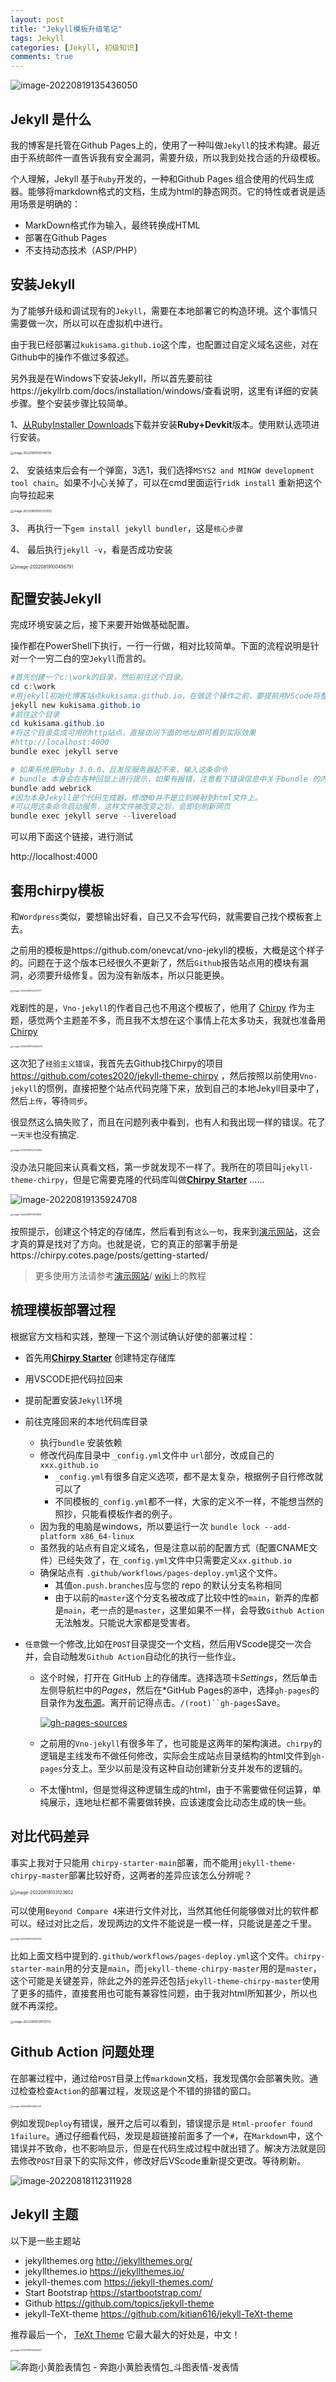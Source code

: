 ```yaml
---
layout: post
title: "Jekyll模板升级笔记"
tags: Jekyll
categories: [Jekyll, 初级知识]
comments: true
---
```


![image-20220819135436050](../assets/image-20220819135436050.png)

## Jekyll 是什么

我的博客是托管在Github Pages上的，使用了一种叫做`Jekyll`的技术构建。最近由于系统邮件一直告诉我有安全漏洞，需要升级，所以我到处找合适的升级模板。

个人理解，Jekyll 基于`Ruby`开发的，一种和Github Pages 组合使用的代码生成器。能够将markdown格式的文档，生成为html的静态网页。它的特性或者说是适用场景是明确的：

- MarkDown格式作为输入，最终转换成HTML
- 部署在Github Pages
- 不支持动态技术（ASP/PHP）

## 安装Jekyll

为了能够升级和调试现有的`Jekyll`，需要在本地部署它的构造环境。这个事情只需要做一次，所以可以在虚拟机中进行。

由于我已经部署过`kukisama.github.io`这个库，也配置过自定义域名这些，对在Github中的操作不做过多叙述。

另外我是在Windows下安装Jekyll，所以首先要前往https://jekyllrb.com/docs/installation/windows/查看说明，这里有详细的安装步骤。整个安装步骤比较简单。

1、[从RubyInstaller Downloads](https://rubyinstaller.org/downloads/)下载并安装**Ruby+Devkit**版本。使用默认选项进行安装。

<img src="../assets/image-20220819100145158.png" alt="image-20220819100145158" style="zoom:33%;" />

2、 安装结束后会有一个弹窗，3选1，我们选择`MSYS2 and MINGW development tool chain`。如果不小心关掉了，可以在cmd里面运行`ridk install` 重新把这个向导拉起来

<img src="../assets/image-20220819100333102.png" alt="image-20220819100333102" style="zoom: 33%;" />

3、 再执行一下`gem install jekyll bundler`，这是`核心步骤`

4、 最后执行`jekyll -v`，看是否成功安装

<img src="../assets/image-20220819100456791.png" alt="image-20220819100456791" style="zoom:50%;" />



## 配置安装Jekyll

完成环境安装之后，接下来要开始做基础配置。

操作都在PowerShell下执行，一行一行做，相对比较简单。下面的流程说明是针对一个一穷二白的空`Jekyll`而言的。

```powershell
#首先创建一个c:\work的目录，然后前往这个目录。
cd c:\work
#用jekyll初始化博客站点kukisama.github.io，在做这个操作之前，要提前用VScode将整个kukisama.github.io拉回来，也就是说，kukisama.github.io目录是实际存在的。
jekyll new kukisama.github.io
#前往这个目录
cd kukisama.github.io
#将这个目录变成可用的http站点，直接访问下面的地址即可看到实际效果
#http://localhost:4000
bundle exec jekyll serve

# 如果系统是Ruby 3.0.0，且发现服务器起不来，输入这条命令
# bundle 本身会在各种回显上进行提示，如果有报错，注意看下错误信息中关于bundle 的内容，按照提示可以修复错误。
bundle add webrick
#因为本身Jekyll是个代码生成器，修改MD并不是立刻映射到html文件上。
#可以用这条命令启动服务，这样文件被改变之后，会即刻刷新网页
bundle exec jekyll serve --livereload
```

可以用下面这个链接，进行测试

http://localhost:4000



 ## 套用chirpy模板

和`Wordpress`类似，要想输出好看，自己又不会写代码，就需要自己找个模板套上去。

之前用的模板是https://github.com/onevcat/vno-jekyll的模板，大概是这个样子的。问题在于这个版本已经很久不更新了，然后`Github`报告站点用的模块有漏洞，必须要升级修复。因为没有新版本，所以只能更换。

 

<img src="../assets/image-20220819102217077.png" alt="image-20220819102217077" style="zoom: 25%;" />

戏剧性的是，`Vno-jekyll`的作者自己也不用这个模板了，他用了 [Chirpy](https://github.com/cotes2020/jekyll-theme-chirpy/) 作为主题，感觉两个主题差不多，而且我不太想在这个事情上花太多功夫，我就也准备用 [Chirpy](https://github.com/cotes2020/jekyll-theme-chirpy/) 

<img src="../assets/image-20220819102443549.png" alt="image-20220819102443549" style="zoom:25%;" />



这次犯了`经验主义错误`，我首先去Github找Chirpy的项目 https://github.com/cotes2020/jekyll-theme-chirpy ，然后按照以前使用`Vno-jekyll`的惯例，直接把整个站点代码克隆下来，放到自己的本地Jekyll目录中了，然后`上传`，等待`同步`。

很显然这么搞失败了，而且在问题列表中看到，也有人和我出现一样的错误。花了`一天半`也没有搞定.

<img src="../assets/image-20220819102754356.png" alt="image-20220819102754356" style="zoom: 25%;" />



没办法只能回来认真看文档，第一步就发现不一样了。我所在的项目叫`jekyll-theme-chirpy`，但是它需要克隆的代码库叫做[**Chirpy Starter**](https://github.com/cotes2020/chirpy-starter/generate) ……

![image-20220819135924708](../assets/image-20220819135924708.png)



<img src="../assets/image-20220819103101994.png" alt="image-20220819103101994" style="zoom: 25%;" />

按照提示，创建这个特定的存储库，然后看到有`这么一句`，我来到[演示网站](https://cotes2020.github.io/chirpy-demo/)，这会才真的算是找对了方向。也就是说，它的真正的部署手册是https://chirpy.cotes.page/posts/getting-started/ 

> 更多使用方法请参考[演示网站](https://cotes2020.github.io/chirpy-demo/)/ [wiki](https://github.com/cotes2020/jekyll-theme-chirpy/wiki)上的教程
>
> 

##  梳理模板部署过程

根据官方文档和实践，整理一下这个测试确认好使的部署过程：

- 首先用[**Chirpy Starter**](https://github.com/cotes2020/chirpy-starter/generate)  创建特定存储库

- 用VSCODE把代码拉回来

- 提前配置安装`Jekyll`环境

- 前往克隆回来的本地代码库目录

  - 执行`bundle` 安装依赖
  - 修改代码库目录中 `_config.yml`文件中 `url`部分，改成自己的`xxx.github.io`
    - `_config.yml`有很多自定义选项，都不是太复杂，根据例子自行修改就可以了
    - 不同模板的`_config.yml`都不一样，大家的定义不一样，不能想当然的照抄，只能看模板作者的例子。
  - 因为我的电脑是windows，所以要运行一次 `bundle lock --add-platform x86_64-linux`
  - 虽然我的站点有自定义域名，但是注意以前的配置方式（配置CNAME文件）已经失效了，在`_config.yml`文件中只需要定义`xx.github.io`
  - 确保站点有 `.github/workflows/pages-deploy.yml`这个文件。
    - 其值`on.push.branches`应与您的 repo 的默认分支名称相同
    - 由于以前的`master`这个分支名被改成了比较中性的`main`，新弄的库都是`main`，老一点的是`master`，这里如果不一样，会导致`Github Action`无法触发。只能说大家都是受害者。

- `任意`做一个修改,比如在`POST`目录提交一个文档，然后用VScode提交一次合并，会自动触发`Github Action`自动化的执行一些作业。

  - 这个时候，打开在 GitHub 上的存储库。选择选项卡*Settings*，然后单击左侧导航栏中的*Pages*，然后在*GitHub Pages的`源`中，选择`gh-pages`的目录作为[发布源](https://docs.github.com/en/github/working-with-github-pages/configuring-a-publishing-source-for-your-github-pages-site)。离开前记得点击。`/(root)``gh-pages`Save。

    [![gh-pages-sources](../assets/gh-pages-sources.png)](https://raw.githubusercontent.com/cotes2020/chirpy-images/main/posts/20190809/gh-pages-sources.png)

  - 之前用的`Vno-jekyll`有很多年了，也可能是这两年的架构演进。`chirpy`的逻辑是主线发布不做任何修改，实际会生成站点目录结构的html文件到`gh-pages`分支上。至少以前是没有这种自动创建新分支并发布的逻辑的。

  - 不太懂html，但是觉得这种逻辑生成的html，由于不需要做任何运算，单纯展示，连地址栏都不需要做转换，应该速度会比动态生成的快一些。



## 对比代码差异

事实上我对于只能用 `chirpy-starter-main`部署，而不能用`jekyll-theme-chirpy-master`部署比较好奇，这两者的差异应该怎么分辨呢？

<img src="../assets/image-20220819133123602.png" alt="image-20220819133123602" style="zoom:50%;" />

可以使用`Beyond Compare 4`来进行文件对比，当然其他任何能够做对比的软件都可以。经过对比之后，发现两边的文件不能说是一模一样，只能说是差之千里。

<img src="../assets/image-20220819134225132.png" alt="image-20220819134225132" style="zoom: 25%;" />

比如上面文档中提到的`.github/workflows/pages-deploy.yml`这个文件。`chirpy-starter-main`用的分支是`main`，而`jekyll-theme-chirpy-master`用的是`master`，这个可能是关键差异，除此之外的差异还包括`jekyll-theme-chirpy-master`使用了更多的插件，直接套用也可能有兼容性问题，由于我对html所知甚少，所以也就不再深挖。

<img src="../assets/image-20220819134510712.png" alt="image-20220819134510712" style="zoom: 33%;" />





## Github Action 问题处理

在部署过程中，通过给`POST`目录上传`markdown`文档，我发现偶尔会部署失败。通过检查检查`Action`的部署过程，发现这是个不错的排错的窗口。

<img src="../assets/image-20220819132817507.png" alt="image-20220819132817507" style="zoom: 25%;" />



例如发现`Deploy`有错误，展开之后可以看到，错误提示是 `Html-proofer found 1failure`。通过仔细看代码，发现是超链接前面多了一个`#`，在`Markdown`中，这个错误并不致命，也不影响显示，但是在代码生成过程中就出错了。解决方法就是回去修改`POST`目录下的实际文件，修改好后VScode重新提交更改。等待刷新。

![image-20220818112311928](../assets/image-20220818112311928.png)

 

 

## Jekyll 主题

以下是一些主题站	

- jekyllthemes.org http://jekyllthemes.org/
- jekyllthemes.io https://jekyllthemes.io/
- jekyll-themes.com https://jekyll-themes.com/
- Start Bootstrap https://startbootstrap.com/
- Github https://github.com/topics/jekyll-theme
- jekyll-TeXt-theme https://github.com/kitian616/jekyll-TeXt-theme



推荐最后一个， [TeXt Theme](https://tianqi.name/jekyll-TeXt-theme/) 它最大最大的好处是，中文！

<img src="../assets/image-20220819140639677.png" alt="image-20220819140639677" style="zoom: 25%;" />

![奔跑小黄脸表情包 - 奔跑小黄脸表情包_斗图表情-发表情](../assets/008h4Hg2gy1h1disjaaltg306o06oac3.gif)
